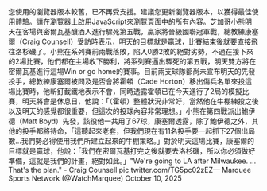 您使用的瀏覽器版本較舊，已不再受支援。建議您更新瀏覽器版本，以獲得最佳使用體驗。請在瀏覽器上啟用JavaScript來瀏覽頁面中的所有內容。芝加哥小熊明天在客場與密爾瓦基釀酒人進行驟死第五戰，贏家將晉級國聯冠軍戰，總教練康塞爾（Craig Counsell）受訪時表示，明天的目標就是贏球，比賽結束後就要直接飛往洛杉磯了。小熊在系列賽前兩戰落敗，陷入0勝2敗的絕對劣勢，不過在接下來的2場比賽，他們都在主場收下勝利，將系列賽逼出驟死的第五戰，明天雙方將在密爾瓦基進行這場Win or go home的賽事。目前兩支球隊都尚未宣布明天的先發投手，總教練康塞爾被問及是否會將霍頓（Cade Horton）移出傷兵名單來投這場比賽時，他斬釘截鐵地表示不會，同時透露霍頓已在今天進行了2局的模擬比賽，明天將會是休息日，他說：「（霍頓）整體狀況非常好，當然他在牛棚練投之後以及明天的感覺都很重要，但這次的投球內容非常理想。」小熊在第四戰派出鮑伊德（Matt Boyd）先發，該役他一共用了67球，康塞爾透露，除了鮑伊德之外，其他的投手都將待命，「這聽起來老套，但我們現在有11名投手要一起抓下27個出局數…我們勢必得使用我們所建立起來的牛棚策略。」對於明天這場比賽，康塞爾的目標就是贏球，他說：「我們在密爾瓦基打完之後就要去洛杉磯，所以你必須做好準備，這就是我們的計畫，絕對如此。」"We're going to LA after Milwaukee. … That's the plan." - Craig Counsell pic.twitter.com/TG5pc02zEZ— Marquee Sports Network (@WatchMarquee) October 10, 2025